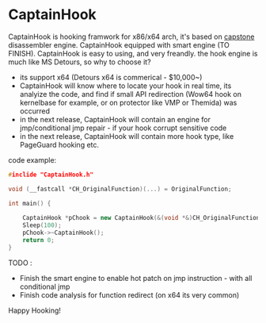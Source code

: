 # CaptainHook

CaptainHook is hooking framwork for x86/x64 arch, it's based on [capstone](https://github.com/aquynh/capstone) disassembler engine. CaptainHook equipped with smart engine (TO FINISH).
CaptainHook is easy to using, and very freandly.
the hook engine is much like MS Detours, so why to choose it?
* its support x64 (Detours x64 is commerical - $10,000~)
* CaptainHook will know where to locate your hook in real time, its analyize the code, and find if small API redirection (Wow64 hook on kernelbase for example, or on protector like VMP or Themida) was occurred
* in the next release, CaptainHook will contain an engine for jmp/conditional jmp repair - if your hook corrupt sensitive code
* in the next release, CaptainHook will contain more hook type, like PageGuard hooking etc.

code example:
```c++
#inclide "CaptainHook.h"

void (__fastcall *CH_OriginalFunction)(...) = OriginalFunction;

int main() {
    
    CaptainHook *pChook = new CaptainHook(&(void *&)CH_OriginalFunction, HookedOriginalFunction);
    Sleep(100);
    pChook->~CaptainHook();
    return 0;
}
```
TODO :
* Finish the smart engine to enable hot patch on jmp instruction - with all conditional jmp
* Finish code analysis for function redirect (on x64 its very common)

Happy Hooking!
